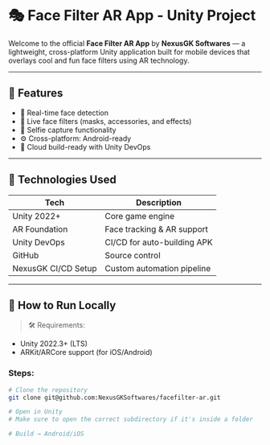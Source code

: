 # 🎭 Face Filter AR App - Unity Project

Welcome to the official **Face Filter AR App** by **NexusGK Softwares** — a lightweight, cross-platform Unity application built for mobile devices that overlays cool and fun face filters using AR technology.

---

## 📱 Features

- 🎯 Real-time face detection
- 🎨 Live face filters (masks, accessories, and effects)
- 📸 Selfie capture functionality
- ⚙️ Cross-platform: Android-ready
- 💾 Cloud build-ready with Unity DevOps

---

## 🧠 Technologies Used

| Tech | Description |
|------|-------------|
| Unity 2022+ | Core game engine |
| AR Foundation | Face tracking & AR support |
| Unity DevOps | CI/CD for auto-building APK |
| GitHub | Source control |
| NexusGK CI/CD Setup | Custom automation pipeline |

---

## 🚀 How to Run Locally

> 🛠 Requirements:
- Unity 2022.3+ (LTS)
- ARKit/ARCore support (for iOS/Android)

### Steps:

```bash
# Clone the repository
git clone git@github.com:NexusGKSoftwares/facefilter-ar.git

# Open in Unity
# Make sure to open the correct subdirectory if it's inside a folder

# Build → Android/iOS
